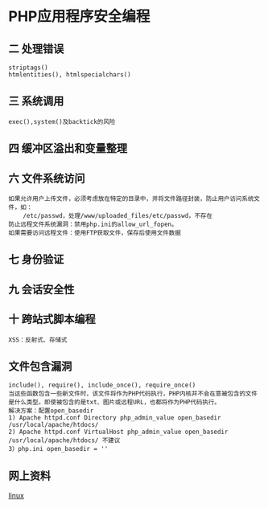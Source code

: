 
PHP应用程序安全编程
============================

## 二 处理错误
    striptags()
	htmlentities(), htmlspecialchars()

## 三 系统调用
    exec(),system()及backtick的风险

## 四 缓冲区溢出和变量整理


## 六 文件系统访问
    如果允许用户上传文件，必须考虑放在特定的目录中，并将文件路径封装，防止用户访问系统文件，如：
        /etc/passwd，处理/www/uploaded_files/etc/passwd，不存在
    防止远程文件系统漏洞：禁用php.ini的allow_url_fopen。
    如果需要访问远程文件：使用FTP获取文件，保存后使用文件数据

## 七 身份验证

## 九 会话安全性

## 十 跨站式脚本编程
    XSS：反射式、存储式

## 文件包含漏洞
    include(), require(), include_once(), require_once()
    当这些函数包含一些新文件时，该文件将作为PHP代码执行，PHP内核并不会在意被包含的文件是什么类型。即使被包含的是txt、图片或远程URL，也都将作为PHP代码执行。
    解决方案：配置open_basedir
    1) Apache httpd.conf Directory php_admin_value open_basedir /usr/local/apache/htdocs/
    2) Apache httpd.conf VirtualHost php_admin_value open_basedir /usr/local/apache/htdocs/ 不建议
	3）php.ini open_basedir = ''


## 网上资料
[linux](http://www.linux.org/ "linux")

